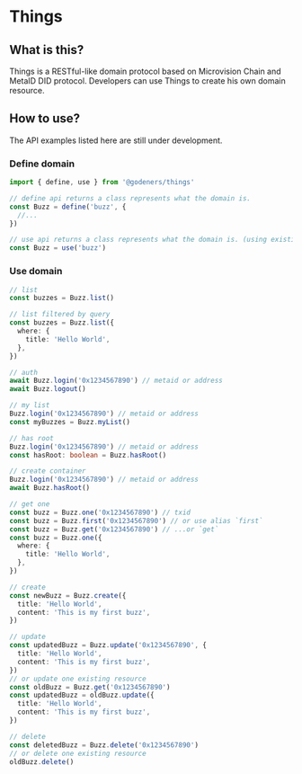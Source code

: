 # Things

## What is this?

Things is a RESTful-like domain protocol based on Microvision Chain and MetaID DID protocol. Developers can use Things to create his own domain resource.

## How to use?

The API examples listed here are still under development.

### Define domain

```ts
import { define, use } from '@godeners/things'

// define api returns a class represents what the domain is.
const Buzz = define('buzz', {
  //...
})

// use api returns a class represents what the domain is. (using existing domain)
const Buzz = use('buzz')
```

### Use domain

```ts
// list
const buzzes = Buzz.list()

// list filtered by query
const buzzes = Buzz.list({
  where: {
    title: 'Hello World',
  },
})

// auth
await Buzz.login('0x1234567890') // metaid or address
await Buzz.logout()

// my list
Buzz.login('0x1234567890') // metaid or address
const myBuzzes = Buzz.myList()

// has root
Buzz.login('0x1234567890') // metaid or address
const hasRoot: boolean = Buzz.hasRoot()

// create container
Buzz.login('0x1234567890') // metaid or address
await Buzz.hasRoot()

// get one
const buzz = Buzz.one('0x1234567890') // txid
const buzz = Buzz.first('0x1234567890') // or use alias `first`
const buzz = Buzz.get('0x1234567890') // ...or `get`
const buzz = Buzz.one({
  where: {
    title: 'Hello World',
  },
})

// create
const newBuzz = Buzz.create({
  title: 'Hello World',
  content: 'This is my first buzz',
})

// update
const updatedBuzz = Buzz.update('0x1234567890', {
  title: 'Hello World',
  content: 'This is my first buzz',
})
// or update one existing resource
const oldBuzz = Buzz.get('0x1234567890')
const updatedBuzz = oldBuzz.update({
  title: 'Hello World',
  content: 'This is my first buzz',
})

// delete
const deletedBuzz = Buzz.delete('0x1234567890')
// or delete one existing resource
oldBuzz.delete()
```
